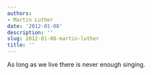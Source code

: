 ```yaml
---
authors:
- Martin Luther
date: '2012-01-08'
description: ''
slug: 2012-01-08-martin-luther
title: ''
---
```

As long as we live there is never enough singing.



